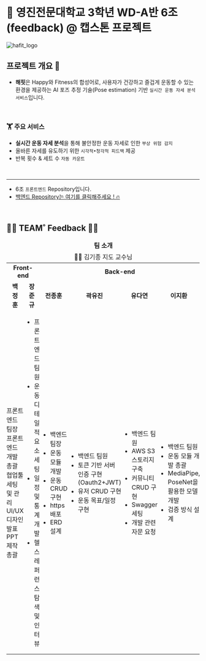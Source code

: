 # 👋 영진전문대학교 3학년 WD-A반 6조(feedback) @ 캡스톤 프로젝트
![hafit_logo](https://github.com/Team-HAFIT/HAFIT-Client/assets/103083251/6077c313-5d90-437c-8b62-e09cce3e8d0f)  

## 프로젝트 개요 👀  
- **해핏**은 Happy와 Fitness의 합성어로, 사용자가 건강하고 즐겁게 운동할 수 있는 환경을 제공하는 AI 포즈 추정 기술(Pose estimation) 기반 `실시간 운동 자세 분석 서비스`입니다.

<br />

### 🏋️ 주요 서비스

- **실시간 운동 자세 분석**을 통해 불안정한 운동 자세로 인한 `부상 위험 감지`
- 올바른 자세를 유도하기 위한 `시각적•청각적 피드백` 제공
- 반복 횟수 & 세트 수 `자동 카운트` 
  
<br />  

---

- 6조 `프론트엔드` Repository입니다.  
- [백엔드 Repository는 여기를 클릭해주세요 ! 🔥](https://github.com/Team-HAFIT/HAFIT-Server)
<br />

## 👨‍💻 TEAM˚ Feedback 👩‍💻  

<table width="100%">
   <thead>
      <tr align="center">
         <td colspan = "6">
            <span><b>팀 소개</b></span>
         </td>
      </tr>
       <tr align="center">
           <td colspan = "6">
               👨‍🏫 김기종 지도 교수님
           </td>
      </tr>
   </thead>
   <tbody>
       <tr>
           <td align="center" colspan = "2"><b>Front-end</b></td>
           <td align="center" colspan = "4"><b>Back-end</b></td>
       </tr>
       <tr>
           <td align="center"><b>백정훈</b></td>
           <td align="center"><b>장준규</b></td>
           <td align="center"><b>전종훈</b></td>
           <td align="center"><b>곽유진</b></td>
           <td align="center"><b>유다연</b></td>
           <td align="center"><b>이지환</b></td>
       </tr>
       <tr>
            <td width="16%" style="padding:0;">
               <ul style="padding:0;">
                  <li>프론트엔드 팀장</li>
                  <li>프론트엔드 개발 총괄</li>
                  <li>협업툴 세팅 및 관리</li>
                  <li>UI/UX 디자인</li>
                  <li>발표 PPT 제작 총괄</li>
               </ul>
            </td>
            <td width="16%" style="padding:0;">
               <ul>
                   <li>프론트엔드 팀원</li>
                   <li>운동 디테일적 요소 세팅</li>
                   <li>일정 및 통계 개발</li>
                   <li>헬스 레퍼런스 탐색 및 인터뷰</li>
               </ul>
            </td>
            <td width="16%" style="padding:0;">
               <ul>
                   <li>백엔드 팀장</li>
                   <li>운동 모듈 개발</li>
                   <li>운동 CRUD 구현</li>
                   <li>https 배포</li>
                   <li>ERD 설계</li>
               </ul>
            </td>
            <td width="16%" style="padding:0;">
               <ul>
                   <li>백엔드 팀원</li>
                   <li>토큰 기반 서버 인증 구현(Oauth2+JWT)</li>
                   <li>유저 CRUD 구현</li>
                   <li>운동 목표/일정 구현</li>
               </ul>
            </td>
            <td width="16%" style="padding:0;">
               <ul>
                   <li>백엔드 팀원</li>
                   <li>AWS S3 스토리지 구축</li>
                   <li>커뮤니티 CRUD 구현</li>
                   <li>Swagger 세팅</li>
                   <li>개발 관련 자문 요청</li>
               </ul>
            </td>
            <td width="16%" style="padding:0;">
               <ul>
                   <li>백엔드 팀원</li>
                   <li>운동 모듈 개발 총괄</li>
                   <li>MediaPipe, PoseNet을 활용한 모델 개발</li>
                   <li>검증 방식 설계</li>
               </ul>
            </td>
       </tr>
   </tbody>
</table>

